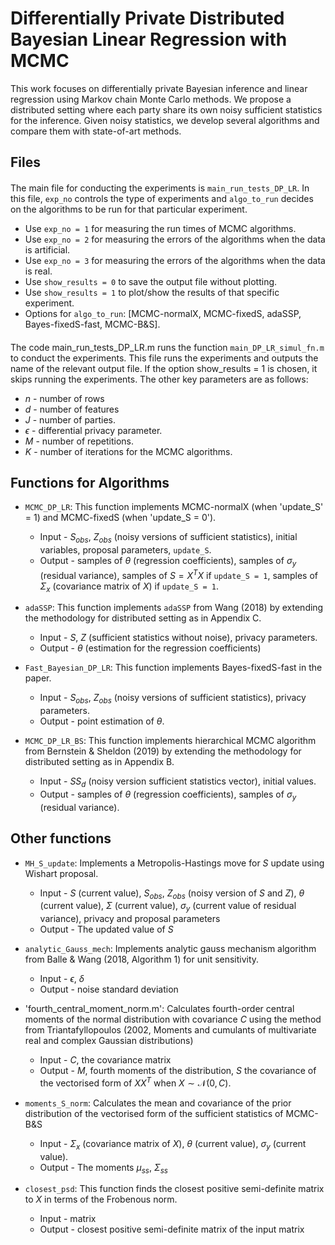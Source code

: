 # Differentially Private Distributed Bayesian Linear Regression with MCMC

This work focuses on differentially private Bayesian inference and linear regression using Markov chain Monte Carlo methods. We propose a distributed setting where each party share its own noisy sufficient statistics for the inference. Given noisy statistics, we develop several algorithms and compare them with state-of-art methods. 

## Files

#### 
The main file for conducting the experiments is `main_run_tests_DP_LR`. In this file, `exp_no` controls the type of experiments and `algo_to_run` decides on the algorithms to be run for that particular experiment. 
- Use `exp_no = 1` for measuring the run times of MCMC algorithms.
- Use `exp_no = 2` for measuring the errors of the algorithms when the data is artificial.
- Use `exp_no = 3` for measuring the errors of the algorithms when the data is real. 
- Use `show_results = 0` to save the output file without plotting.
- Use `show_results = 1` to plot/show the results of that specific experiment.
- Options for `algo_to_run`: [MCMC-normalX, MCMC-fixedS, adaSSP, Bayes-fixedS-fast, MCMC-B\&S].

#### 
The code main_run_tests_DP_LR.m runs the function `main_DP_LR_simul_fn.m` to conduct the experiments. This file runs the experiments and outputs the name of the relevant output file. If the option show_results = 1 is chosen, it skips running the experiments.
The other key parameters are as follows: 
- $n$ - number of rows
- $d$ - number of features
- $J$ - number of parties.
- $\epsilon$ - differential privacy parameter.
- $M$ - number of repetitions.
- $K$ - number of iterations for the MCMC algorithms.

## Functions for Algorithms

- `MCMC_DP_LR`: This function implements MCMC-normalX (when 'update_S' = 1) and MCMC-fixedS (when 'update_S = 0'). 
  - Input - $S_{obs}$, $Z_{obs}$ (noisy versions of sufficient statistics), initial variables, proposal parameters, `update_S`.
  - Output - samples of $\theta$ (regression coefficients), samples of $\sigma_y$ (residual variance), samples of $S = X^TX$ if `update_S = 1`, samples of $\Sigma_x$ (covariance matrix of $X$) if `update_S = 1`. 

- `adaSSP`: This function implements `adaSSP` from Wang (2018) by extending the methodology for distributed setting as in Appendix C.
  - Input - $S$, $Z$ (sufficient statistics without noise), privacy parameters.
  - Output - $\theta$ (estimation for the regression coefficients)

- `Fast_Bayesian_DP_LR`: This function implements Bayes-fixedS-fast in the paper. 
  - Input - $S_{obs}$, $Z_{obs}$ (noisy versions of sufficient statistics), privacy parameters.
  - Output - point estimation of $\theta$. 

- `MCMC_DP_LR_BS`: This function implements hierarchical MCMC algorithm from Bernstein & Sheldon (2019) by extending the methodology for distributed setting as in Appendix B.
  - Input - $SS_d$ (noisy version sufficient statistics vector), initial values.
  - Output - samples of $\theta$ (regression coefficients), samples of $\sigma_y$ (residual variance).

## Other functions

- `MH_S_update`: Implements a Metropolis-Hastings move for $S$ update using Wishart proposal. 
  - Input - $S$ (current value), $S_{obs}$, $Z_{obs}$ (noisy version of $S$ and $Z$), $\theta$ (current value), $\Sigma$ (current value), $\sigma_y$ (current value of residual variance), privacy and proposal parameters
  - Output - The updated value of $S$ 

- `analytic_Gauss_mech`: Implements analytic gauss mechanism algorithm from Balle & Wang (2018, Algorithm 1) for unit sensitivity.
  - Input - $\epsilon$, $\delta$
  - Output - noise standard deviation

 - 'fourth_central_moment_norm.m':  Calculates fourth-order central moments of the normal distribution with covariance $C$ using the method from Triantafyllopoulos (2002, Moments and cumulants of multivariate real and complex Gaussian distributions)
   - Input - $C$, the covariance matrix
   - Output - $M$, fourth moments of the distribution, $S$ the covariance of the vectorised form of $XX^T$ when $X \sim \mathcal{N}(0, C)$.

- `moments_S_norm`: Calculates the mean and covariance of the prior distribution of the vectorised form of the sufficient statistics of MCMC-B\&S
  - Input - $\Sigma_x$ (covariance matrix of $X$), $\theta$ (current value), $\sigma_y$ (current value). 
  - Output - The moments $\mu_{ss}$, $\Sigma_{ss}$

- `closest_psd`: This function finds the closest positive semi-definite matrix to $X$ in terms of the Frobenous norm.
  - Input - matrix
  - Output - closest positive semi-definite matrix of the input matrix

